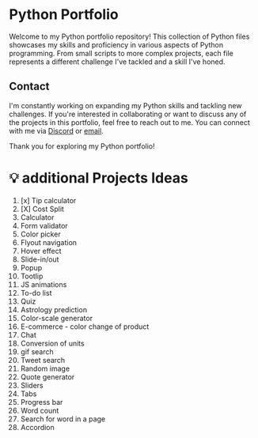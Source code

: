 # Python Portfolio

Welcome to my Python portfolio repository! This collection of Python files showcases my skills and proficiency in various aspects of Python programming. From small scripts to more complex projects, each file represents a different challenge I've tackled and a skill I've honed.

## Contact

I'm constantly working on expanding my Python skills and tackling new challenges. If you're interested in collaborating or want to discuss any of the projects in this portfolio, feel free to reach out to me. You can connect with me via [Discord](https://discordapp.com/users/1113472905523777657) or [email](mailto:tech.coder@gmail.com).

Thank you for exploring my Python portfolio!

# 💡 additional Projects Ideas

1.   [x] Tip calculator
2.   [X] Cost Split 
3.  Calculator
4.  Form validator
5.  Color picker 
6.  Flyout navigation
7.  Hover effect 
8.  Slide-in/out
9.  Popup
10. Tootlip
11. JS animations
12. To-do list
13. Quiz
14. Astrology prediction
15. Color-scale generator
16. E-commerce - color change of product
17. Chat
18. Conversion of units
19. gif search
20. Tweet search
21. Random image
22. Quote generator
23. Sliders
24. Tabs
25. Progress bar
26. Word count
27. Search for word in a page
28. Accordion

